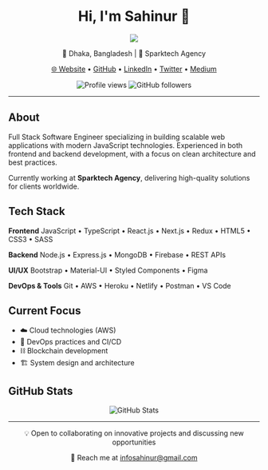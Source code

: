 <h1 align="center">Hi, I'm Sahinur 👋</h1>

<p align="center">
  <a href="https://git.io/typing-svg">
    <img src="https://readme-typing-svg.herokuapp.com/?lines=Full+Stack+Software+Engineer;Always+Learning+New+Technologies;Building+Scalable+Solutions&center=true&width=500&height=50">
  </a>
</p>

<p align="center">
  📍 Dhaka, Bangladesh | 💼 Sparktech Agency
</p>

<p align="center">
  <a href="https://sahinur.dev">🌐 Website</a> •
  <a href="https://github.com/devsahinur">GitHub</a> •
  <a href="https://www.linkedin.com/in/sahinur/">LinkedIn</a> •
  <a href="https://twitter.com/devsahinur">Twitter</a> •
  <a href="https://medium.com/@sahinur">Medium</a>
</p>

<p align="center">
  <img src="https://komarev.com/ghpvc/?username=devsahinur&label=Profile%20Views&color=0e75b6&style=flat" alt="Profile views" />
  <img alt="GitHub followers" src="https://img.shields.io/github/followers/devsahinur?label=Followers&style=flat">
</p>

---

## About

Full Stack Software Engineer specializing in building scalable web applications with modern JavaScript technologies. Experienced in both frontend and backend development, with a focus on clean architecture and best practices.

Currently working at **Sparktech Agency**, delivering high-quality solutions for clients worldwide.

## Tech Stack

**Frontend**
JavaScript • TypeScript • React.js • Next.js • Redux • HTML5 • CSS3 • SASS

**Backend**
Node.js • Express.js • MongoDB • Firebase • REST APIs

**UI/UX**
Bootstrap • Material-UI • Styled Components • Figma

**DevOps & Tools**
Git • AWS • Heroku • Netlify • Postman • VS Code

## Current Focus

- ☁️ Cloud technologies (AWS)
- 🔧 DevOps practices and CI/CD
- ⛓️ Blockchain development
- 🏗️ System design and architecture

## GitHub Stats

<div align="center">
  <img src="https://github-readme-stats.vercel.app/api?username=devsahinur&show_icons=true&theme=cobalt&title_color=3cb480&locale=en" alt="GitHub Stats" />
</div>

---

<div align="center">
  <p>💡 Open to collaborating on innovative projects and discussing new opportunities</p>
  <p>📧 Reach me at <a href="mailto:infosahinur@gmail.com">infosahinur@gmail.com</a></p>
</div>

